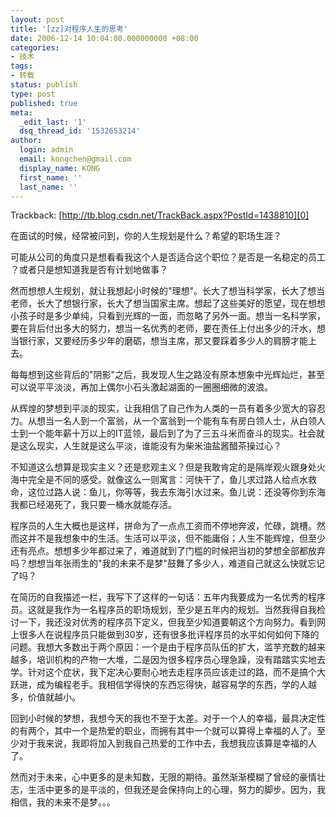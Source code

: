 ```yaml
---
layout: post
title: '[zz]对程序人生的思考'
date: 2006-12-14 10:04:00.000000000 +08:00
categories:
- 技术
tags:
- 转载
status: publish
type: post
published: true
meta:
  _edit_last: '1'
  dsq_thread_id: '1532653214'
author:
  login: admin
  email: kongchen@gmail.com
  display_name: KONG
  first_name: ''
  last_name: ''
---
```

Trackback: [http://tb.blog.csdn.net/TrackBack.aspx?PostId=1438810][0] 

在面试的时候，经常被问到，你的人生规划是什么？希望的职场生涯？ 

可能从公司的角度只是想看看我这个人是否适合这个职位？是否是一名稳定的员工 ？或者只是想知道我是否有计划地做事？ 

然而想想人生规划，就让我想起小时候的"理想"。长大了想当科学家，长大了想当老师，长大了想银行家，长大了想当国家主席。想起了这些美好的愿望，现在想想小孩子时是多少单纯，只看到光辉的一面，而忽略了另外一面。想当一名科学家，要在背后付出多大的努力，想当一名优秀的老师，要在责任上付出多少的汗水，想当银行家，又要经历多少年的磨砺，想当主席，那又要踩着多少人的肩膀才能上去。 

每每想到这些背后的"阴影"之后，我发现人生之路没有原本想象中光辉灿烂，甚至可以说平平淡淡，再加上偶尔小石头激起湖面的一圈圈细微的波浪。 

从辉煌的梦想到平淡的现实，让我相信了自己作为人类的一员有着多少宽大的容忍力。从想当一名人到一个富翁，从一个富翁到一个能有车有房白领人士，从白领人士到一个能年薪十万以上的IT蓝领，最后到了为了三五斗米而奋斗的现实。社会就是这么现实，人生就是这么平淡，谁能没有为柴米油盐酱醋茶操过心？ 

不知道这么想算是现实主义？还是悲观主义？但是我敢肯定的是隔岸观火跟身处火海中完全是不同的感受。就像这么一则寓言：河快干了，鱼儿求过路人给点水救命，这位过路人说：鱼儿，你等等，我去东海引水过来。鱼儿说：还没等你到东海我都已经渴死了，我只要一桶水就能存活。 

程序员的人生大概也是这样，拼命为了一点点工资而不停地奔波，忙碌，跳槽。然而这并不是我想象中的生活。生活可以平淡，但不能庸俗；人生不能辉煌，但至少还有亮点。想想多少年都过来了，难道就到了门槛的时候把当初的梦想全部都放弃吗？想想当年张雨生的"我的未来不是梦"鼓舞了多少人，难道自己就这么快就忘记了吗？ 

在简历的自我描述一栏，我写下了这样的一句话：五年内我要成为一名优秀的程序员。这就是我作为一名程序员的职场规划，至少是五年内的规划。当然我得自我检讨一下，我还没对优秀的程序员下定义，但我至少知道要朝这个方向努力。看到网上很多人在说程序员只能做到30岁，还有很多批评程序员的水平如何如何下降的问题。我想大多数出于两个原因：一个是由于程序员队伍的扩大，滥芋充数的越来越多，培训机构的产物一大堆，二是因为很多程序员心理急躁，没有踏踏实实地去学。针对这个症状，我下定决心要耐心地去走程序员应该走过的路，而不是搞个大跃进，成为编程老手。我相信学得快的东西忘得快，越容易学的东西，学的人越多，价值就越小。 

回到小时候的梦想，我想今天的我也不至于太差。对于一个人的幸福，最具决定性的有两个，其中一个是热爱的职业，而拥有其中一个就可以算得上幸福的人了。至少对于我来说，我即将加入到我自己热爱的工作中去，我想我应该算是幸福的人了。 

然而对于未来，心中更多的是未知数，无限的期待。虽然渐渐模糊了曾经的豪情壮志，生活中更多的是平淡的，但我还是会保持向上的心理，努力的脚步。因为，我相信，我的未来不是梦。。。

[0]: http://tb.blog.csdn.net/TrackBack.aspx?PostId=1438810